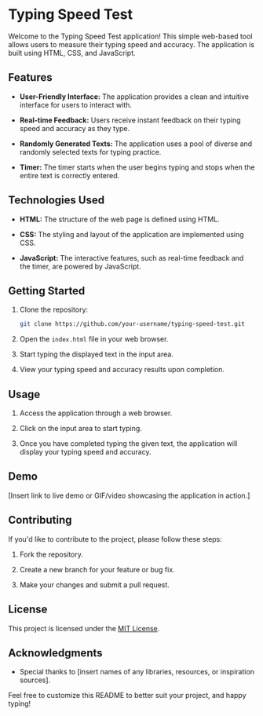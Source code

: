 # Typing Speed Test

Welcome to the Typing Speed Test application! This simple web-based tool allows users to measure their typing speed and accuracy. The application is built using HTML, CSS, and JavaScript.

## Features

- **User-Friendly Interface:** The application provides a clean and intuitive interface for users to interact with.

- **Real-time Feedback:** Users receive instant feedback on their typing speed and accuracy as they type.

- **Randomly Generated Texts:** The application uses a pool of diverse and randomly selected texts for typing practice.

- **Timer:** The timer starts when the user begins typing and stops when the entire text is correctly entered.

## Technologies Used

- **HTML:** The structure of the web page is defined using HTML.

- **CSS:** The styling and layout of the application are implemented using CSS.

- **JavaScript:** The interactive features, such as real-time feedback and the timer, are powered by JavaScript.

## Getting Started

1. Clone the repository:

    ```bash
    git clone https://github.com/your-username/typing-speed-test.git
    ```

2. Open the `index.html` file in your web browser.

3. Start typing the displayed text in the input area.

4. View your typing speed and accuracy results upon completion.

## Usage

1. Access the application through a web browser.

2. Click on the input area to start typing.

3. Once you have completed typing the given text, the application will display your typing speed and accuracy.

## Demo

[Insert link to live demo or GIF/video showcasing the application in action.]

## Contributing

If you'd like to contribute to the project, please follow these steps:

1. Fork the repository.

2. Create a new branch for your feature or bug fix.

3. Make your changes and submit a pull request.

## License

This project is licensed under the [MIT License](LICENSE.md).

## Acknowledgments

- Special thanks to [insert names of any libraries, resources, or inspiration sources].

Feel free to customize this README to better suit your project, and happy typing!
